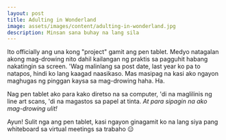 ```yaml
---
layout: post
title: Adulting in Wonderland
image: assets/images/content/adulting-in-wonderland.jpg
description: Minsan sana buhay na lang sila
---
```


Ito officially ang una kong "project" gamit ang pen tablet. Medyo natagalan akong mag-drowing nito dahil kailangan ng praktis sa pagguhit habang nakatingin sa screen. 'Wag malinlang sa post date, last year ko pa to natapos, hindi ko lang kaagad naasikaso. Mas masipag na kasi ako ngayon maghugas ng pinggan kaysa sa mag-drowing haha. Ha.

Nag pen tablet ako para kako diretso na sa computer, 'di na maglilinis ng line art scans, 'di na magastos sa papel at tinta. _At para sipagin na ako mag-drowing ulit!_

Ayun! Sulit nga ang pen tablet, kasi ngayon ginagamit ko na lang siya pang whiteboard sa virtual meetings sa trabaho 😑